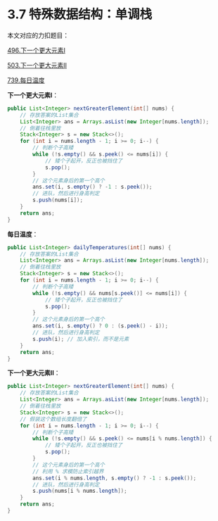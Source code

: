 # 3.7 特殊数据结构：单调栈

本文对应的力扣题目：

[496.下一个更大元素I](https://leetcode-cn.com/problems/next-greater-element-i)

[503.下一个更大元素II](https://leetcode-cn.com/problems/next-greater-element-ii)

[739.每日温度](https://leetcode-cn.com/problems/daily-temperatures/)

**下一个更大元素I**：

```java
public List<Integer> nextGreaterElement(int[] nums) {
    // 存放答案的List集合
    List<Integer> ans = Arrays.asList(new Integer[nums.length]);
    // 倒着往栈里放
    Stack<Integer> s = new Stack<>();
    for (int i = nums.length - 1; i >= 0; i--) {
        // 判断个子高矮
        while (!s.empty() && s.peek() <= nums[i]) {
            // 矮个子起开，反正也被挡住了
            s.pop();
        }
        // 这个元素身后的第一个高个
        ans.set(i, s.empty() ? -1 : s.peek());
        // 进队，然后进行身高判定
        s.push(nums[i]);
    }
    return ans;
}
```

**每日温度**：

```java
public List<Integer> dailyTemperatures(int[] nums) {
    // 存放答案的List集合
    List<Integer> ans = Arrays.asList(new Integer[nums.length]);
    // 倒着往栈里放
    Stack<Integer> s = new Stack<>();
    for (int i = nums.length - 1; i >= 0; i--) {
        // 判断个子高矮
        while (!s.empty() && nums[s.peek()] <= nums[i]) {
            // 矮个子起开，反正也被挡住了
            s.pop();
        }
        // 这个元素身后的第一个高个
        ans.set(i, s.empty() ? 0 : (s.peek() - i));
        // 进队，然后进行身高判定
        s.push(i); // 加入索引，而不是元素
    }
    return ans;
}
```

**下一个更大元素II**：

```java
public List<Integer> nextGreaterElement(int[] nums) {
    // 存放答案的List集合
    List<Integer> ans = Arrays.asList(new Integer[nums.length]);
    // 倒着往栈里放
    Stack<Integer> s = new Stack<>();
    // 假装这个数组长度翻倍了
    for (int i = nums.length - 1; i >= 0; i--) {
        // 判断个子高矮
        while (!s.empty() && s.peek() <= nums[i % nums.length]) {
            // 矮个子起开，反正也被挡住了
            s.pop();
        }
        // 这个元素身后的第一个高个
        // 利用 % 求模防止索引越界
        ans.set(i % nums.length, s.empty() ? -1 : s.peek());
        // 进队，然后进行身高判定
        s.push(nums[i % nums.length]);
    }
    return ans;
}
```

